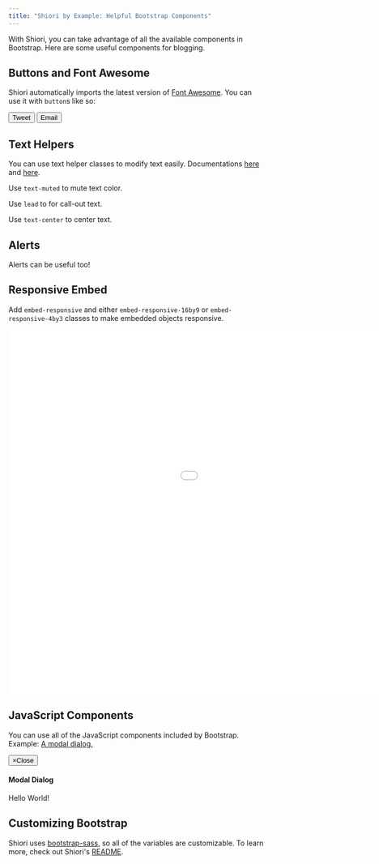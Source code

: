 ```yaml
---
title: "Shiori by Example: Helpful Bootstrap Components"
---
```


With Shiori, you can take advantage of all the available components in Bootstrap. Here are some useful components for blogging.

## Buttons and Font Awesome

Shiori automatically imports the latest version of [Font Awesome](http://fortawesome.github.io/Font-Awesome). You can use it with `button`s like so:

<button type="button" class="btn btn-primary"><i class="fa fa-twitter"></i> Tweet</button>
<button type="button" class="btn btn-default"><i class="fa fa-envelope-o"></i> Email</button>

## Text Helpers

You can use text helper classes to modify text easily. Documentations [here](http://getbootstrap.com/css/#helper-classes-colors) and [here](http://getbootstrap.com/css/#type-alignment).

<p class="text-muted">Use <code>text-muted</code> to mute text color.</p>

<p class="lead">Use <code>lead</code> to for call-out text.</p>

<p class="text-center">Use <code>text-center</code> to center text.</p>

## Alerts

<div class="alert alert-success" role="alert">Alerts can be useful too!</div>

## Responsive Embed

Add `embed-responsive` and either `embed-responsive-16by9` or `embed-responsive-4by3` classes to make embedded objects responsive.

<div class="embed-responsive embed-responsive-16by9">
<iframe width="1280" height="720" src="//www.youtube.com/embed/J_vGbXDAvmQ?rel=0" frameborder="0" allowfullscreen></iframe>
</div>

## JavaScript Components

You can use all of the JavaScript components included by Bootstrap. Example: <a data-toggle="modal" data-target="#myModal" href="#">A modal dialog.</a>

<div class="modal fade" id="myModal" tabindex="-1" role="dialog">
  <div class="modal-dialog">
    <div class="modal-content">
      <div class="modal-header">
        <button type="button" class="close" data-dismiss="modal"><span aria-hidden="true">&times;</span><span class="sr-only">Close</span></button>
        <h4 class="modal-title">Modal Dialog</h4>
      </div>
      <div class="modal-body">
        <p>Hello World!</p>
      </div>
    </div>
  </div>
</div>

## Customizing Bootstrap

Shiori uses [bootstrap-sass](https://github.com/twbs/bootstrap-sass), so all of the variables are customizable. To learn more, check out Shiori's [README](http://github.com/ellekasai/shiori/).
